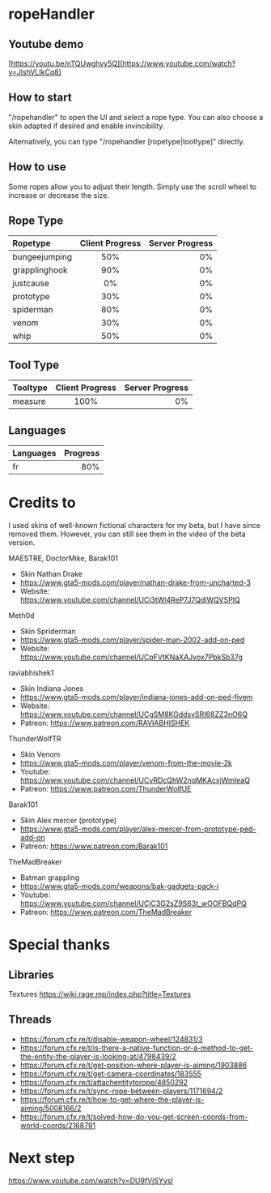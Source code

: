 # ropeHandler

## Youtube demo

[https://youtu.be/nTQUwghvy5Q](https://www.youtube.com/watch?v=JlshVLIkCq8)

## How to start

"/ropehandler" to open the UI and select a rope type. You can also choose a skin adapted if desired and enable invincibility.

Alternatively, you can type "/ropehandler [ropetype|tooltype]" directly.

## How to use

Some ropes allow you to adjust their length. Simply use the scroll wheel to increase or decrease the size.

## Rope Type

| Ropetype      | Client Progress | Server Progress |
|:------------- | :--------------:| ---------------:|
| bungeejumping | 50%             | 0%              |
| grapplinghook | 90%             | 0%              |
| justcause     | 0%              | 0%              |
| prototype     | 30%             | 0%              |
| spiderman     | 80%             | 0%              |
| venom         | 30%             | 0%              |
| whip          | 50%             | 0%              |

## Tool Type

| Tooltype      | Client Progress | Server Progress |
|:------------- | :--------------:| ---------------:|
| measure       | 100%            | 0%              |

## Languages

| Languages | Progress |
|:--------- | --------:|
| fr        | 80%      |

# Credits to

I used skins of well-known fictional characters for my beta, but I have since removed them. However, you can still see them in the video of the beta version.

MAESTRE, DoctorMike, Barak101
- Skin Nathan Drake
- https://www.gta5-mods.com/player/nathan-drake-from-uncharted-3
- Website: https://www.youtube.com/channel/UCj3tWl4ReP7J7QdiWQVSPIQ

Meth0d
- Skin Spriderman
- https://www.gta5-mods.com/player/spider-man-2002-add-on-ped
- Website: https://www.youtube.com/channel/UCpFVtKNaXAJvox7PbkSb37g

raviabhishek1
- Skin Indiana Jones
- https://www.gta5-mods.com/player/indiana-jones-add-on-ped-fivem
- Website: https://www.youtube.com/channel/UCgSM8KGddsvSRI68ZZ3nO6Q
- Patreon: https://www.patreon.com/RAVIABHISHEK

ThunderWolfTR
- Skin Venom
- https://www.gta5-mods.com/player/venom-from-the-movie-2k
- Youtube: https://www.youtube.com/channel/UCvRDcQhW2nqMKAcxjWmIeaQ
- Patreon: https://www.patreon.com/ThunderWolfUE

Barak101
- Skin Alex mercer (prototype)
- https://www.gta5-mods.com/player/alex-mercer-from-prototype-ped-add-on
- Patreon: https://www.patreon.com/Barak101

TheMadBreaker
- Batman grappling
- https://www.gta5-mods.com/weapons/bak-gadgets-pack-i
- Youtube: https://www.youtube.com/channel/UCjC3G2sZ9S63t_wOOFBQdPQ
- Patreon: https://www.patreon.com/TheMadBreaker

# Special thanks

## Libraries

Textures https://wiki.rage.mp/index.php?title=Textures

## Threads

- https://forum.cfx.re/t/disable-weapon-wheel/124831/3
- https://forum.cfx.re/t/is-there-a-native-function-or-a-method-to-get-the-entity-the-player-is-looking-at/4798439/2
- https://forum.cfx.re/t/get-position-where-player-is-aiming/1903886
- https://forum.cfx.re/t/get-camera-coordinates/183555
- https://forum.cfx.re/t/attachentitytorope/4850292
- https://forum.cfx.re/t/sync-rope-between-players/1171694/2
- https://forum.cfx.re/t/how-to-get-where-the-player-is-aiming/5008166/2
- https://forum.cfx.re/t/solved-how-do-you-get-screen-coords-from-world-coords/2168791

# Next step

https://www.youtube.com/watch?v=DU9fVjSYysI
